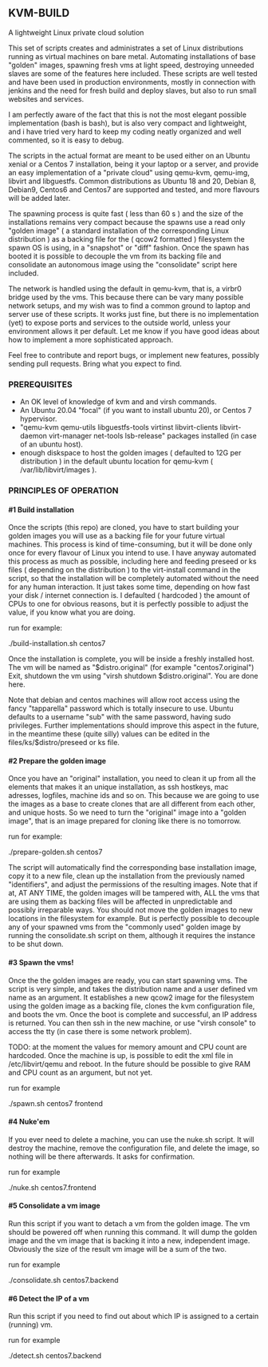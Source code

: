 ## KVM-BUILD

A lightweight Linux private cloud solution

This set of scripts creates and administrates a set of Linux distributions running as virtual machines on bare metal. 
Automating installations of base "golden" images, spawning fresh vms at light speed, destroying unneeded slaves are some of the features here included.
These scripts are well tested and have been used in production environments, mostly in connection with jenkins and the need for fresh build and deploy slaves, but also to run small websites
and services.

I am perfectly aware of the fact that this is not the most elegant possible implementation (bash is bash), but is also very compact and lightweight, and i have tried very hard to keep my
coding neatly organized and well commented, so it is easy to debug.

The scripts in the actual format are meant to be used either on an Ubuntu xenial or a Centos 7 installation, being it your laptop or a server, and provide an easy implementation of a
"private cloud" using qemu-kvm, qemu-img, libvirt and libguestfs. Common distributions as Ubuntu 18 and 20, Debian 8, Debian9, Centos6 and Centos7 are supported and tested,
and more flavours will be added later.

The spawning process is quite fast ( less than 60 s ) and the size of the installations remains very compact because the spawns use a read only "golden image" ( a standard installation of the
corresponding Linux distribution ) as a backing file for the ( qcow2 formatted ) filesystem the spawn OS is using, in a "snapshot" or "diff" fashion. Once the spawn has booted
it is possible to decouple the vm from its backing file and consolidate an autonomous image using the "consolidate" script here included.

The network is handled using the default in qemu-kvm, that is, a virbr0 bridge used by the vms.
This because there can be vary many possible network setups, and my wish was to find a common ground to laptop and server use of these scripts.
It works just fine, but there is no implementation (yet) to expose ports and services to the outside world, unless your environment allows it per default.
Let me know if you have good ideas about how to implement a more sophisticated approach.

Feel free to contribute and report bugs, or implement new features, possibly sending pull requests. Bring what you expect to find.

### PREREQUISITES

* An OK level of knowledge of kvm and and virsh commands.
* An Ubuntu 20.04 "focal" (if you want to install ubuntu 20), or Centos 7 hypervisor.
* "qemu-kvm qemu-utils libguestfs-tools virtinst libvirt-clients libvirt-daemon virt-manager net-tools lsb-release" packages installed (in case of an ubuntu host).
* enough diskspace to host the golden images ( defaulted to 12G per distribution ) in the default ubuntu location for qemu-kvm ( /var/lib/libvirt/images ).

### PRINCIPLES OF OPERATION

#### #1 Build installation

Once the scripts (this repo) are cloned, you have to start building your golden images you will use as a backing file for your future virtual machines.
This process is kind of time-consuming, but it will be done only once for every flavour of Linux you intend to use. I have anyway automated this process as much as
possible, including here and feeding preseed or ks files ( depending on the distribution ) to the virt-install command in the script, so that the installation will be completely automated 
without the need for any human interaction. It just takes some time, depending on how fast your disk / internet connection is. 
I defaulted ( hardcoded ) the amount of CPUs to one for obvious reasons, but it is perfectly possible to adjust the value, if you know what you are doing.

run for example:

./build-installation.sh centos7

Once the installation is complete, you will be inside a freshly installed host.
The vm will be named as "$distro.original" (for example "centos7.original")
Exit, shutdown the vm using "virsh shutdown $distro.original". You are done here.

Note that debian and centos machines will allow root access using the fancy "tapparella" password which is totally insecure to use.
Ubuntu defaults to a username "sub" with the same password, having sudo privileges.
Further implementations should improve this aspect in the future, in the meantime these (quite silly) values can be edited in the files/ks/$distro/preseed or ks file.

#### #2 Prepare the golden image

Once you have an "original" installation, you need to clean it up from all the elements that makes it an unique installation, as ssh hostkeys, mac adresses, logfiles, machine ids and so on.
This because we are going to use the images as a base to create clones that are all different from each other, and unique hosts.
So we need to turn the "original" image into a "golden image", that is an image prepared for cloning like there is no tomorrow.

run for example:

./prepare-golden.sh centos7

The script will automatically find the corresponding base installation image, copy it to a new file, clean up the installation from the previously named "identifiers", and adjust the permissions
of the resulting images. Note that if at, AT ANY TIME, the golden images will be tampered with, ALL the vms that are using them as backing files will be affected in unpredictable and possibly
irreparable ways. You should not move the golden images to new locations in the filesystem for example. But is perfectly possible to decouple any of your spawned vms from the "commonly used"
golden image by running the consolidate.sh script on them, although it requires the instance to be shut down.

#### #3 Spawn the vms!

Once the the golden images are ready, you can start spawning vms.
The script is very simple, and takes the distribution name and a user defined vm name as an argument.
It establishes a new qcow2 image for the filesystem using the golden image as a backing file, clones the kvm configuration file, and boots the vm.
Once the boot is complete and successful, an IP address is returned. You can then ssh in the new machine, or use "virsh console" to access the tty (in case there is some network problem).

TODO: at the moment the values for memory amount and CPU count are hardcoded. Once the machine is up, is possible to edit the xml file in /etc/libvirt/qemu and reboot.
In the future should be possible to give RAM and CPU count as an argument, but not yet.

run for example

./spawn.sh centos7 frontend

#### #4 Nuke'em

If you ever need to delete a machine, you can use the nuke.sh script.
It will destroy the machine, remove the configuration file, and delete the image, so nothing will be there afterwards.
It asks for confirmation.

run for example

./nuke.sh centos7.frontend

#### #5 Consolidate a vm image

Run this script if you want to detach a vm from the golden image.
The vm should be powered off when running this command. It will dump the golden image and the vm image that is backing it into a new, independent image.
Obviously the size of the result vm image will be a sum of the two.

run for example

./consolidate.sh centos7.backend

#### #6 Detect the IP of a vm

Run this script if you need to find out about which IP is assigned to a certain (running) vm.

run for example

./detect.sh centos7.backend

